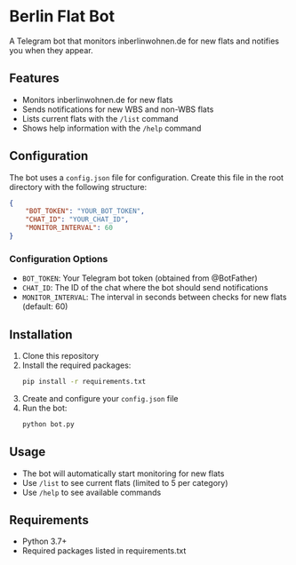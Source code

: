 # Berlin Flat Bot

A Telegram bot that monitors inberlinwohnen.de for new flats and notifies you when they appear.

## Features

- Monitors inberlinwohnen.de for new flats
- Sends notifications for new WBS and non-WBS flats
- Lists current flats with the `/list` command
- Shows help information with the `/help` command

## Configuration

The bot uses a `config.json` file for configuration. Create this file in the root directory with the following structure:

```json
{
    "BOT_TOKEN": "YOUR_BOT_TOKEN",
    "CHAT_ID": "YOUR_CHAT_ID",
    "MONITOR_INTERVAL": 60
}
```

### Configuration Options

- `BOT_TOKEN`: Your Telegram bot token (obtained from @BotFather)
- `CHAT_ID`: The ID of the chat where the bot should send notifications
- `MONITOR_INTERVAL`: The interval in seconds between checks for new flats (default: 60)

## Installation

1. Clone this repository
2. Install the required packages:
   ```bash
   pip install -r requirements.txt
   ```
3. Create and configure your `config.json` file
4. Run the bot:
   ```bash
   python bot.py
   ```

## Usage

- The bot will automatically start monitoring for new flats
- Use `/list` to see current flats (limited to 5 per category)
- Use `/help` to see available commands

## Requirements

- Python 3.7+
- Required packages listed in requirements.txt 